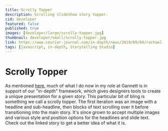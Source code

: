```yaml
---
title: Scrolly Topper
description: Scrolling slideshow story topper.
cid: developer
featured: false
published: true
images: [developer/large/scrolly-topper.jpg]
thumbnail: developer/small/scrolly-topper.jpg
link: https://www.courier-journal.com/in-depth/news/2019/09/04/rachael-denhollander-sacrifice-continues-after-accusing-usa-gymnastics-larry-nassar/1919109001/
tags: [javascript, in-depth, Storytelling Studio]
---
```


# Scrolly Topper

As mentioned [here](/developer/in-depth-editor/), much of what I do now in my role at Gannett is in support of our "in-depth" framework, which gives designers tools to create a unique presentation for a given story. This particular bit of bling is something we call a scrolly topper. The first iteration was an image with a headline and sub-headline, then blocks of text scrolling over it before transitioning into the main story. It's since grown to accept multiple images and various style and position options for the headlines and slide text. Check out the linked story to get a better idea of what it is.

<!-- {% include external-link.html url=page.link text="Scrolly Topper" %} -->
